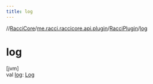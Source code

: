 ```yaml
---
title: log
---
```

//[RacciCore](../../../index.html)/[me.racci.raccicore.api.plugin](../index.html)/[RacciPlugin](index.html)/[log](log.html)



# log



[jvm]\
val [log](log.html): [Log](../-log/index.html)




